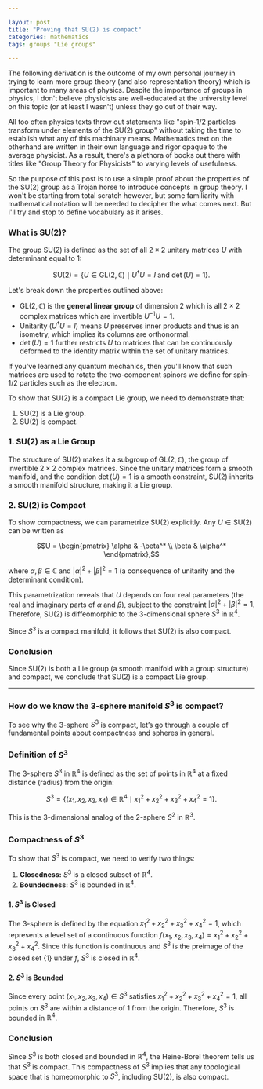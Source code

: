 ```yaml
---

layout: post  
title: "Proving that SU(2) is compact"  
categories: mathematics
tags: groups "Lie groups" 

---
```


The following derivation is the outcome of my own personal journey in trying to learn more group theory (and also representation theory) which is important to many areas of physics. Despite the importance of groups in physics, I don't believe physicists are well-educated at the university level on this topic (or at least I wasn't) unless they go out of their way.

All too often physics texts throw out statements like "spin-1/2 particles transform under elements of the $\text{SU}(2)$ group" without taking the time to establish what any of this machinary means. Mathematics text on the otherhand are written in their own language and rigor opaque to the average physicist. As a result, there's a plethora of books out there with titles like "Group Theory for Physicists" to varying levels of usefulness.

So the purpose of this post is to use a simple proof about the properties of the $\text{SU}(2)$ group as a Trojan horse to introduce concepts in group theory. I won't be starting from total scratch however, but some familiarity with mathematical notation will be needed to decipher the what comes next. But I'll try and stop to define vocabulary as it arises.

### What is $\text{SU}(2)$?
The group $\text{SU}(2)$ is defined as the set of all $2 \times 2$ unitary matrices $U$ with determinant equal to 1:

$$
\text{SU}(2) = \{ U \in \text{GL}(2, \mathbb{C}) \mid U^\dagger U = I \text{ and } \det(U) = 1 \}.
$$

Let's break down the properties outlined above:
- $\text{GL}(2, \mathbb{C})$ is the **general linear group** of dimension 2 which is all $2\times2$ complex matrices which are invertible $U^{-1}U=1$.
- Unitarity ($U^\dagger U = I$) means $U$ preserves inner products and thus is an isometry, which implies its columns are orthonormal.
- $\det(U) = 1$ further restricts $U$ to matrices that can be continuously deformed to the identity matrix within the set of unitary matrices.

If you've learned any quantum mechanics, then you'll know that such matrices are used to rotate the two-component spinors we define for spin-1/2 particles such as the electron.

To show that $\text{SU}(2)$ is a compact Lie group, we need to demonstrate that:

1. $\text{SU}(2)$ is a Lie group.
2. $\text{SU}(2)$ is compact.

### 1. $\text{SU}(2)$ as a Lie Group

The structure of $\text{SU}(2)$ makes it a subgroup of $\text{GL}(2, \mathbb{C})$, the group of invertible $2 \times 2$ complex matrices. Since the unitary matrices form a smooth manifold, and the condition $\det(U) = 1$ is a smooth constraint, $\text{SU}(2)$ inherits a smooth manifold structure, making it a Lie group.

### 2. $\text{SU}(2)$ is Compact

To show compactness, we can parametrize $\text{SU}(2)$ explicitly. Any $U \in \text{SU}(2)$ can be written as

```math
U = \begin{pmatrix} \alpha & -\beta^* \\ \beta & \alpha^* \end{pmatrix},
```

where $\alpha, \beta \in \mathbb{C}$ and $|\alpha|^2 + |\beta|^2 = 1$ (a consequence of unitarity and the determinant condition).

This parametrization reveals that $U$ depends on four real parameters (the real and imaginary parts of $\alpha$ and $\beta$), subject to the constraint $|\alpha|^2 + |\beta|^2 = 1$. Therefore, $\text{SU}(2)$ is diffeomorphic to the 3-dimensional sphere $S^3$ in $\mathbb{R}^4$.

Since $S^3$ is a compact manifold, it follows that $\text{SU}(2)$ is also compact.

### Conclusion

Since $\text{SU}(2)$ is both a Lie group (a smooth manifold with a group structure) and compact, we conclude that $\text{SU}(2)$ is a compact Lie group.

---

### How do we know the 3-sphere manifold $S^3$ is compact?

To see why the 3-sphere $S^3$ is compact, let’s go through a couple of fundamental points about compactness and spheres in general.

### Definition of $S^3$
The 3-sphere $S^3$ in $\mathbb{R}^4$ is defined as the set of points in $\mathbb{R}^4$ at a fixed distance (radius) from the origin:

```math
S^3 = \left\{ (x_1, x_2, x_3, x_4) \in \mathbb{R}^4 \mid x_1^2 + x_2^2 + x_3^2 + x_4^2 = 1 \right\}.
```

This is the 3-dimensional analog of the 2-sphere $S^2$ in $\mathbb{R}^3$.

### Compactness of $S^3$
To show that $S^3$ is compact, we need to verify two things:
1. **Closedness:** $S^3$ is a closed subset of $\mathbb{R}^4$.
2. **Boundedness:** $S^3$ is bounded in $\mathbb{R}^4$.

#### 1. $S^3$ is Closed
The 3-sphere is defined by the equation $x_1^2 + x_2^2 + x_3^2 + x_4^2 = 1$, which represents a level set of a continuous function $f(x_1, x_2, x_3, x_4) = x_1^2 + x_2^2 + x_3^2 + x_4^2$. Since this function is continuous and $S^3$ is the preimage of the closed set $\{1\}$ under $f$, $S^3$ is closed in $\mathbb{R}^4$.

#### 2. $S^3$ is Bounded
Since every point $(x_1, x_2, x_3, x_4) \in S^3$ satisfies $x_1^2 + x_2^2 + x_3^2 + x_4^2 = 1$, all points on $S^3$ are within a distance of 1 from the origin. Therefore, $S^3$ is bounded in $\mathbb{R}^4$.

### Conclusion
Since $S^3$ is both closed and bounded in $\mathbb{R}^4$, the Heine-Borel theorem tells us that $S^3$ is compact. This compactness of $S^3$ implies that any topological space that is homeomorphic to $S^3$, including $\text{SU}(2)$, is also compact.
